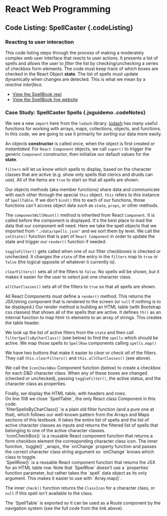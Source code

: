 # React Web Programming
Code Listing: SpellCaster {.codeListing}
-------------------------------------------------

### Reacting to user interaction

This code listing steps through the process of making a moderately complex
web user interface that _reacts_ to user actions. It presents a list of
spells and allows the user to _filter_ the list by checking/unchecking
a series of checkbox form elements. The code must keep track of which
boxes are checked in the React Object **state**. The list of spells must
update dynamically when changes are detected. This is what we mean
by a _reactive interface_.

- [View the SpellBook repl](https://repl.it/@mcuringa/SpellBookv2)
- [View the SpellBook live website](https://spellbookv2--mcuringa.repl.co/)

### Case Study: SpellCaster Spells {.jsguidemo .codeNotes}

<aside data-line-number="1">

We see a new `import` here from the `lodash` library. [lodash](https://lodash.com/docs/4.17.11)
has many useful functions for working with arrays, maps, collections,
objects, and functions. In this code, we are going to use it primarily
for _sorting_ our data more easily.

</aside>

<aside data-line-number="11">

An objects **constructor** is called once, when the object is first created
or _instantiated_. For `React Component` objects, we call `super()` to
trigger the generic `Component` constructor, then initialize our default
values for the **state**.

`filters` will let us know which spells to display, based on the character
classes that are active (e.g. show only spells that clerics and druids can use).
All of the items are `true` to start so that all spells are shown.

</aside>

<aside data-line-number="29">

Our objects methods (aka member functions) share data and communicate with each other
through the special `this` object. `this` refers to this instance of `SpellTable`.
If we don't `bind()` this to each of our functions, those functions can't
access object data such as `state`, `props`, or other methods.

</aside>

<aside data-line-number="34">

The `componentWillMount()` method is inherited from React `Component`. It is called before the component is displayed. It's the
best place to load the data that our component will need. Here we take the
spell objects that we imported from `"./data/spells.json"` and we sort
them by level. We call the `setState()` function that is part of `React Component`
in order to update the state and trigger our `render()` function if needed.

</aside>


<aside data-line-number="39">

`toggleFilter()` gets called when one of our filter checkboxes is
checked or unchecked. It changes the `state` of the entry in the `filters` map
to `true` or `false` (the logical opposite of whatever it currently is).

</aside>

<aside data-line-number="45">

`clearFilters()` sets all of the filters to `false`. No spells will be shown,
but it makes it easier for the user to select just one character class.

</aside>

<aside data-line-number="53">

`allCharClasses()` sets all of the filters to `true` so that all spells are shown.

</aside>

<aside data-line-number="61">

All React Components _must_ define a `render()` method. This returns the JSX/string
component that is rendered to the screen (or `null` if nothing is to be displayed.)
Our render method is building an HTML table (with Bootstrap css classes) that
shows all of the spells that are active. It defines `th()` as an internal
function to map html `th` elements to an array of strings. This creates the
table header.

</aside>


<aside data-line-number="75">

We look up the list of active filters from the `state` and then call
`filterSpellsByCharClass()` (see below) to find the `spells` which should be active.
We map those spells to `SpellRow` components calling `spells.map()`
</aside>


<aside data-line-number="85">

We have two buttons that make it easier to _clear_ or _check all_ of the
filters. They call `this.clearFilters()` and `this.allCharClasses()` (see above).

We call the `IconCheckBox` Component function (below) to create a checkbox for each D&D
character class. When any of these boxes are changed (checked or unchecked),
passing `toggleFilter()`, the active status, and the character class as properties.

</aside>

<aside data-line-number="100">
Finally, we display the HTML table, with headers and rows.

</aside>


<aside data-line-number="108">
On line 108 we close `SpellTable`, the only React class Component in
this code.
</aside>


<aside data-line-number="111">
`filterSpellsByCharClass()` is a plain old filter function (and a pure one at that),
which follows our well-known pattern from the Arrays and Maps sections of this
textbook. It takes the entire list of spells and the list of active character
classes as inputs and returns the filtered list of spells that belonging to
one of the active character classes.
</aside>

<aside data-line-number="135">
`IconCheckBox()` is a reusable React component function that returns a form
checkbox element the corresponding character class icon. The inner function,
`toggle()` _wraps_ the `onChange` property function and passes the correct
character class string argument so `onChange` knows which class to toggle.
</aside>

<aside data-line-number="151">
`SpellRow()` is a reusable React component function that returns the JSX
for an HTML table row. Note that `SpellRow` doesn't use a `properties` function parameter,
but rather takes the `spell` data object as its only argument. This makes it easier
to use with `Array.map()`.

The inner `check()` function returns the `ClassIcon`
for a character class, or `null` if this spell isn't available to the class.
</aside>

<aside data-line-number="186">
The `SpellTable` is exported so it can be used as a Route component by
the navigation system (see the full code from the link above).
</aside>
